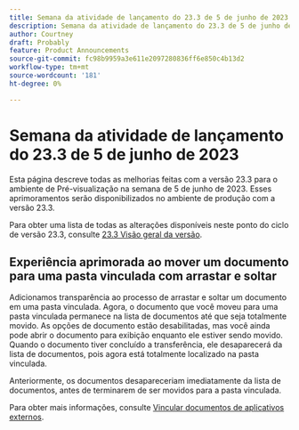 ```yaml
---
title: Semana da atividade de lançamento do 23.3 de 5 de junho de 2023
description: Semana da atividade de lançamento do 23.3 de 5 de junho de 2023
author: Courtney
draft: Probably
feature: Product Announcements
source-git-commit: fc98b9959a3e611e2097280836ff6e850c4b13d2
workflow-type: tm+mt
source-wordcount: '181'
ht-degree: 0%

---
```


# Semana da atividade de lançamento do 23.3 de 5 de junho de 2023

Esta página descreve todas as melhorias feitas com a versão 23.3 para o ambiente de Pré-visualização na semana de 5 de junho de 2023. Esses aprimoramentos serão disponibilizados no ambiente de produção com a versão 23.3.

Para obter uma lista de todas as alterações disponíveis neste ponto do ciclo de versão 23.3, consulte [23.3 Visão geral da versão](/help/quicksilver/product-announcements/product-releases/23.3-release-activity/23-3-release-overview.md).

## Experiência aprimorada ao mover um documento para uma pasta vinculada com arrastar e soltar

Adicionamos transparência ao processo de arrastar e soltar um documento em uma pasta vinculada. Agora, o documento que você moveu para uma pasta vinculada permanece na lista de documentos até que seja totalmente movido. As opções de documento estão desabilitadas, mas você ainda pode abrir o documento para exibição enquanto ele estiver sendo movido. Quando o documento tiver concluído a transferência, ele desaparecerá da lista de documentos, pois agora está totalmente localizado na pasta vinculada.

Anteriormente, os documentos desapareceriam imediatamente da lista de documentos, antes de terminarem de ser movidos para a pasta vinculada.

Para obter mais informações, consulte [Vincular documentos de aplicativos externos](/help/quicksilver/documents/adding-documents-to-workfront/link-documents-from-external-apps.md).



<!-- HTML you might need

Video link

[View a video demonstration of this feature](ADD URL){target=_blank}

Off-cycle note for weekly pages

>[!NOTE]
>
>Preview release: February 9, 2023; Planned Production release: February 23, 2023



-->